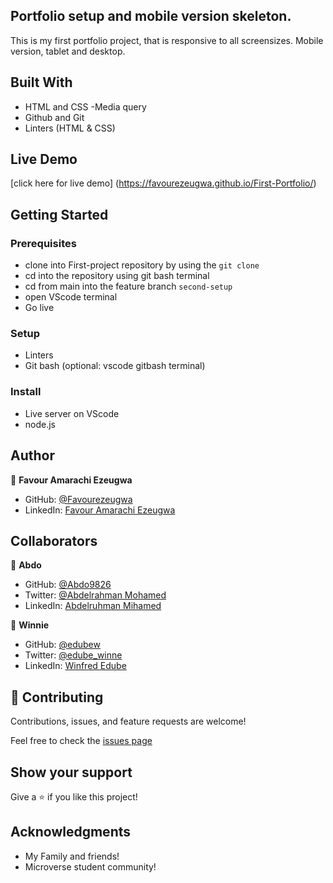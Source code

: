 ## Portfolio setup and mobile version skeleton.

This is my first portfolio project, that is responsive to all screensizes. Mobile version, tablet and desktop.

## Built With

- HTML and CSS
  -Media query
- Github and Git
- Linters (HTML & CSS)

## Live Demo

[click here for live demo] (https://favourezeugwa.github.io/First-Portfolio/)

## Getting Started

### Prerequisites

- clone into First-project repository by using the `git clone`
- cd into the repository using git bash terminal
- cd from main into the feature branch `second-setup`
- open VScode terminal
- Go live

### Setup

- Linters
- Git bash (optional: vscode gitbash terminal)

### Install

- Live server on VScode
- node.js

## Author

👤 **Favour Amarachi Ezeugwa**

- GitHub: [@Favourezeugwa](https://github.com/Favourezeugwa)
- LinkedIn: [Favour Amarachi Ezeugwa](https://www.linkedin.com/in/favour-amarachi-ezeugwa-a5bb31149/)

## Collaborators

👤 **Abdo**

- GitHub: [@Abdo9826](https://github.com/Abdo9826)
- Twitter: [@Abdelrahman Mohamed](https://twitter.com/abodyalex1)
- LinkedIn: [Abdelruhman Mihamed](https://www.linkedin.com/in/abdelruhman-mihamed-a42667179/)

👤 **Winnie**

- GitHub: [@edubew](https://github.com/edubew)
- Twitter: [@edube_winne](https://twitter.com/edube_winne)
- LinkedIn: [Winfred Edube](https://www.linkedin.com/in/winfred-edube-9820a422a/)

## 🤝 Contributing

Contributions, issues, and feature requests are welcome!

Feel free to check the [issues page](https://github.com/Favourezeugwa/First-Portfolio/issues)

## Show your support

Give a ⭐️ if you like this project!

## Acknowledgments

- My Family and friends!
- Microverse student community!
